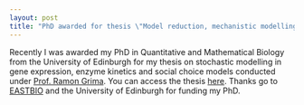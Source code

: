 ```yaml
---
layout: post
title: "PhD awarded for thesis \"Model reduction, mechanistic modelling and transience in models of stochastic chemical kinetics\" "
---
```


Recently I was awarded my PhD in Quantitative and Mathematical Biology from the University of Edinburgh for my thesis on stochastic modelling in gene expression, 
enzyme kinetics and social choice models conducted under [Prof. Ramon Grima](https://grimagroup.bio.ed.ac.uk/ramon-grima). You can access the thesis [here](https://jamesholehouse.github.io/assets/PhD_Thesis-8.pdf). Thanks go to [EASTBIO](http://www.eastscotbiodtp.ac.uk/) and the University of Edinburgh for funding my PhD.
